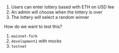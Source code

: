 1. Users can enter lottery based with ETH on USD fee
2. An admin will choose when the lottery is over
3. The lottery will select a random winner


How do we want to test this?
1. `mainnet-fork`
2. `development1` with mocks
3. `testnet`